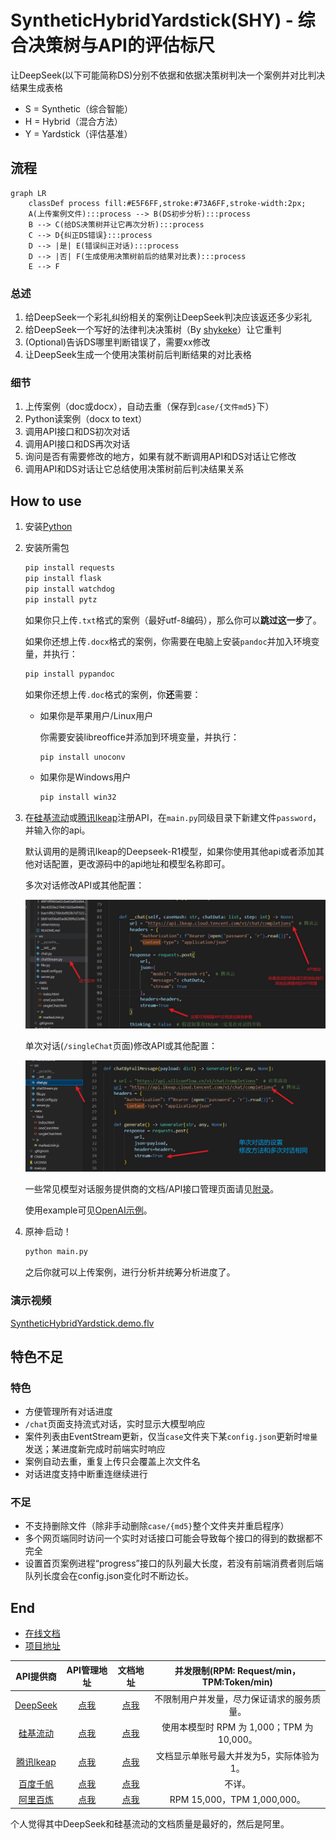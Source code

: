 <!--
 * @Author: LetMeFly
 * @Date: 2025-02-06 08:59:49
 * @LastEditors: LetMeFly.xyz
 * @LastEditTime: 2025-02-13 12:13:55
-->
# SyntheticHybridYardstick(SHY) - 综合决策树与API的评估标尺

让DeepSeek(以下可能简称DS)分别不依据和依据决策树判决一个案例并对比判决结果生成表格

+ S = Synthetic（综合智能）
+ H = Hybrid（混合方法）
+ Y = Yardstick（评估基准）

## 流程

```mermaid
graph LR
    classDef process fill:#E5F6FF,stroke:#73A6FF,stroke-width:2px;
    A(上传案例文件):::process --> B(DS初步分析):::process
    B --> C(给DS决策树并让它再次分析):::process
    C --> D{纠正DS错误}:::process
    D --> |是| E(错误纠正对话):::process
    D --> |否| F(生成使用决策树前后的结果对比表):::process
    E --> F
```

### 总述

1. 给DeepSeek一个彩礼纠纷相关的案例让DeepSeek判决应该返还多少彩礼
1. 给DeepSeek一个写好的法律判决决策树（By [shykeke](https://web.letmefly.xyz/He0/shykeke/)）让它重判
1. (Optional)告诉DS哪里判断错误了，需要xx修改
1. 让DeepSeek生成一个使用决策树前后判断结果的对比表格

### 细节

1. 上传案例（doc或docx），自动去重（保存到`case/{文件md5}`下）
1. Python读案例（docx to text）
2. 调用API接口和DS初次对话
3. 调用API接口和DS再次对话
4. 询问是否有需要修改的地方，如果有就不断调用API和DS对话让它修改
5. 调用API和DS对话让它总结使用决策树前后判决结果关系

## How to use

1. 安装[Python](https://www.python.org/downloads/)
2. 安装所需包

    ```bash
    pip install requests
    pip install flask
    pip install watchdog
    pip install pytz
    ```

    如果你只上传`.txt`格式的案例（最好utf-8编码），那么你可以**跳过这一步**了。

    如果你还想上传`.docx`格式的案例，你需要在电脑上安装`pandoc`并加入环境变量，并执行：

    ```bash
    pip install pypandoc
    ```

    如果你还想上传`.doc`格式的案例，你**还**需要：
    
    + 如果你是苹果用户/Linux用户

        你需要安装libreoffice并添加到环境变量，并执行：

        ```bash
        pip install unoconv
        ```

    + 如果你是Windows用户

        ```bash
        pip install win32
        ```

3. 在[硅基流动](https://cloud.siliconflow.cn/i/ssNAhfo3)或[腾讯lkeap](https://curl.qcloud.com/vV2VJa9h)注册API，在`main.py`同级目录下新建文件`password`，并输入你的api。

    默认调用的是腾讯lkeap的Deepseek-R1模型，如果你使用其他api或者添加其他对话配置，更改源码中的api地址和模型名称即可。

    多次对话修改API或其他配置：

    ![多次对话修改API或其他配置.jpg](static/img/how2use/changeAPI-server.jpg)

    单次对话(`/singleChat`页面)修改API或其他配置：

    ![单次对话修改API或其他配置.jpg](static/img/how2use/changeAPI-server-single.jpg)

    一些常见模型对话服务提供商的文档/API接口管理页面请见[附录](#end)。

    使用example可见[OpenAI示例](https://github.com/openai/openai-python/tree/main/examples)。

4. 原神·启动！

    ```bash
    python main.py
    ```

    之后你就可以上传案例，进行分析并统筹分析进度了。

### 演示视频

[SyntheticHybridYardstick.demo.flv](https://github.com/LetMeFly666/SyntheticHybridYardstick/releases/download/v1.0/SyntheticHybridYardstick.demo.flv)

## 特色不足

### 特色

+ 方便管理所有对话进度
+ `/chat`页面支持流式对话，实时显示大模型响应
+ 案件列表由EventStream更新，仅当`case`文件夹下某`config.json`更新时`增量`发送；某进度新完成时前端实时响应
+ 案例自动去重，重复上传只会覆盖上次文件名
+ 对话进度支持中断重连继续进行

### 不足

+ 不支持删除文件（除非手动删除`case/{md5}`整个文件夹并重启程序）
+ 多个网页端同时访问一个实时对话接口可能会导致每个接口的得到的数据都不完全
+ 设置首页案例进程“progress”接口的队列最大长度，若没有前端消费者则后端队列长度会在config.json变化时不断边长。

## End

+ [在线文档](http://shy-ds.letmefly.xyz/)
+ [项目地址](https://github.com/LetMeFly666/SyntheticHybridYardstick)

|API提供商|API管理地址|文档地址|并发限制(RPM: Request/min，TPM:Token/min)|
|:--:|:--:|:--:|:--:|
|[DeepSeek](https://www.deepseek.com/)|[点我](https://platform.deepseek.com/api_keys)|[点我](https://api-docs.deepseek.com/zh-cn/api/create-chat-completion)|不限制用户并发量，尽力保证请求的服务质量。|
|[硅基流动](https://cloud.siliconflow.cn/i/ssNAhfo3)|[点我](https://cloud.siliconflow.cn/account/ak)|[点我](https://docs.siliconflow.cn/cn/api-reference/chat-completions/chat-completions)|使用本模型时 RPM 为 1,000；TPM 为 10,000。|
|[腾讯lkeap](https://curl.qcloud.com/vV2VJa9h)|[点我](https://console.cloud.tencent.com/lkeap/api)|[点我](https://cloud.tencent.com/document/product/1772/115969)|文档显示单账号最大并发为5，实际体验为1。|
|[百度千帆](https://cloud.baidu.com/product-s/qianfan_home)|[点我](https://console.bce.baidu.com/iam/#/iam/apikey/list)|[点我](https://cloud.baidu.com/doc/WENXINWORKSHOP/s/Fm2vrveyu)|不详。|
|[阿里百炼](https://dashi.aliyun.com/activity/aigc?userCode=s6usmdta)|[点我](https://help.aliyun.com/zh/model-studio/developer-reference/get-api-key?userCode=s6usmdta)|[点我](https://help.aliyun.com/zh/model-studio/developer-reference/compatibility-of-openai-with-dashscope?userCode=s6usmdta)|RPM 15,000，TPM 1,000,000。|

个人觉得其中DeepSeek和硅基流动的文档质量是最好的，然后是阿里。

<script src="https://letmefly.xyz/Links/Common.js" async></script>
<script name="renderMermaid">function renderMermaid(){const script=document.createElement('script');script.src='https://letmefly.xyz/Links/mermaid.min.js';script.onload=function(){mermaid.initialize({ startOnLoad: false });mermaid.run({querySelector: '.language-mermaid'});};script.onerror=function(){console.error('Mermaid 脚本加载失败');};document.head.appendChild(script);}setTimeout(() => {renderMermaid();}, 10);</script>
